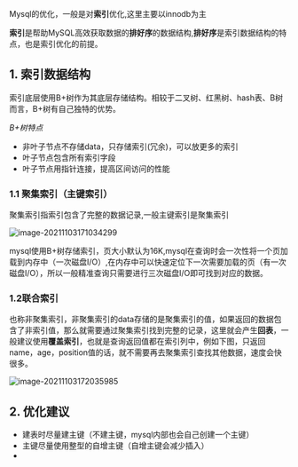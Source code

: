 Mysql的优化，一般是对**索引**优化,这里主要以innodb为主

**索引**是帮助MySQL高效获取数据的**排好序**的数据结构,**排好序**是索引数据结构的特点，也是索引优化的前提。

## 1. 索引数据结构

索引底层使用B+树作为其底层存储结构。相较于二叉树、红黑树、hash表、B树而言，B+树有自己独特的优势。

*B+树特点*

* 非叶子节点不存储data，只存储索引(冗余)，可以放更多的索引
* 叶子节点包含所有索引字段
* 叶子节点用指针连接，提高区间访问的性能

### 1.1 聚集索引（主键索引）

聚集索引指索引包含了完整的数据记录,一般主键索引是聚集索引

![image-20211103171034299](C:\Users\steven\AppData\Roaming\Typora\typora-user-images\image-20211103171034299.png)

mysql使用B+树存储索引，页大小默认为16K,mysql在查询时会一次性将一个页加载到内存中（一次磁盘I/O）,在内存中可以快速定位下一次需要加载的页（有一次磁盘I/O），所以一般精准查询只需要进行三次磁盘I/O即可找到对应的数据。

### 1.2联合索引

也称非聚集索引，非聚集索引的data存储的是聚集索引的值，如果返回的数据包含了非索引值，那么就需要通过聚集索引找到完整的记录，这里就会产生**回表**，一般建议使用**覆盖索引**，也就是查询返回值都在索引列中，例如下图，只返回name，age，position值的话，就不需要再去聚集索引查找其他数据，速度会快很多。

![image-20211103172035985](C:\Users\steven\AppData\Roaming\Typora\typora-user-images\image-20211103172035985.png)

## 2. 优化建议

* 建表时尽量建主键（不建主键，mysql内部也会自己创建一个主键）
* 主键尽量使用整型的自增主键（自增主键会减少插入）
* 

